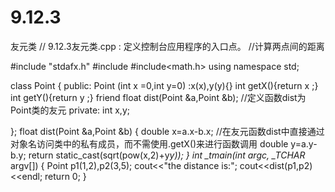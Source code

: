 # 9.12.3
友元类
// 9.12.3友元类.cpp : 定义控制台应用程序的入口点。
//计算两点间的距离

#include "stdafx.h"
#include<iostream>
#include<math.h>
using namespace std;

class Point {
public:
	Point (int x =0,int y=0) :x(x),y(y){}
	int getX(){return x ;}
	int getY(){return y ;}
	friend float dist(Point &a,Point &b); //定义函数dist为Point类的友元
private:
	int x,y;

};
float dist(Point &a,Point &b)
{
	double x=a.x-b.x; //在友元函数dist中直接通过对象名访问类中的私有成员，而不需使用.getX()来进行函数调用
	double y=a.y-b.y;
	return static_cast<float>(sqrt(pow(x,2)+y*y));
}
int _tmain(int argc, _TCHAR* argv[])
{
	Point p1(1,2),p2(3,5);
	cout<<"the distance is:";
	cout<<dist(p1,p2)<<endl;
	return 0;
}
